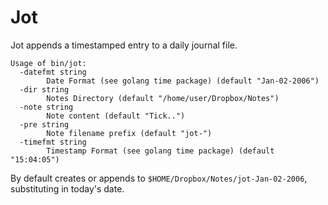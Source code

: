 # Jot

Jot appends a timestamped entry to a daily journal file.


```
Usage of bin/jot:
  -datefmt string
    	Date Format (see golang time package) (default "Jan-02-2006")
  -dir string
    	Notes Directory (default "/home/user/Dropbox/Notes")
  -note string
    	Note content (default "Tick..")
  -pre string
    	Note filename prefix (default "jot-")
  -timefmt string
    	Timestamp Format (see golang time package) (default "15:04:05")
```

By default creates or appends to `$HOME/Dropbox/Notes/jot-Jan-02-2006`,
substituting in today's date. 
